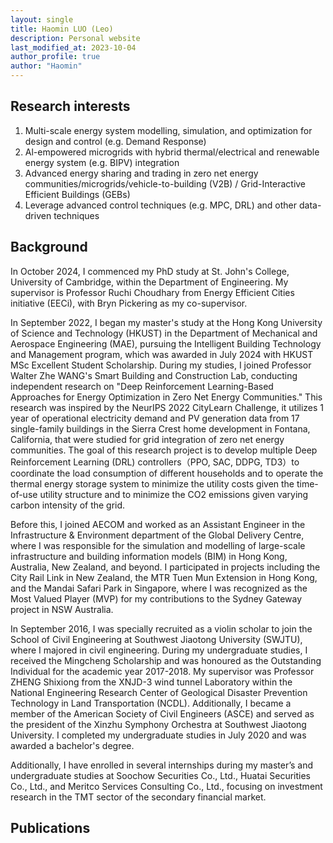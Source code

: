 ```yaml
---
layout: single
title: Haomin LUO (Leo)
description: Personal website
last_modified_at: 2023-10-04
author_profile: true
author: "Haomin"
---
```

## Research interests

1. Multi-scale energy system modelling, simulation, and optimization for design and control (e.g. Demand Response)
2. Al-empowered microgrids with hybrid thermal/electrical and renewable energy system (e.g. BIPV)  integration
3. Advanced energy sharing and trading in zero net energy communities/microgrids/vehicle-to-building (V2B) / Grid-Interactive Efficient Buildings (GEBs)
4. Leverage advanced control techniques (e.g. MPC, DRL) and other data-driven techniques

## Background

In October 2024, I commenced my PhD study at St. John's College, University of Cambridge, within the Department of Engineering. My supervisor is Professor Ruchi Choudhary from Energy Efficient Cities initiative (EECi), with Bryn Pickering as my co-supervisor.

In September 2022, I began my master's study at the Hong Kong University of Science and Technology (HKUST) in the Department of Mechanical and Aerospace Engineering (MAE), pursuing the Intelligent Building Technology and Management program, which was awarded in July 2024 with HKUST MSc Excellent Student Scholarship. During my studies, I joined Professor Walter Zhe WANG's Smart Building and Construction Lab, conducting independent research on "Deep Reinforcement Learning-Based Approaches for Energy Optimization in Zero Net Energy Communities." This research was inspired by the NeurIPS 2022 CityLearn Challenge, it utilizes 1 year of operational electricity demand and PV generation data from 17 single-family buildings in the Sierra Crest home development in Fontana, California, that were studied for grid integration of zero net energy communities. The goal of this research project is to develop multiple Deep Reinforcement Learning (DRL) controllers（PPO, SAC, DDPG, TD3）to coordinate the load consumption of different households and to operate the thermal energy storage system to minimize the utility costs given the time-of-use utility structure and to minimize the CO2 emissions given varying carbon intensity of the grid.

Before this, I joined AECOM and worked as an Assistant Engineer in the Infrastructure & Environment department of the Global Delivery Centre, where I was responsible for the simulation and modelling of large-scale infrastructure and building information models (BIM) in Hong Kong, Australia, New Zealand, and beyond. I participated in projects including the City Rail Link in New Zealand, the MTR Tuen Mun Extension in Hong Kong, and the Mandai Safari Park in Singapore, where I was recognized as the Most Valued Player (MVP) for my contributions to the Sydney Gateway project in NSW Australia.

In September 2016, I was specially recruited as a violin scholar to join the School of Civil Engineering at Southwest Jiaotong University (SWJTU), where I majored in civil engineering. During my undergraduate studies, I received the Mingcheng Scholarship and was honoured as the Outstanding Individual for the academic year 2017-2018. My supervisor was Professor ZHENG Shixiong from the XNJD-3 wind tunnel Laboratory within the National Engineering Research Center of Geological Disaster Prevention Technology in Land Transportation  (NCDL). Additionally, I became a member of the American Society of Civil Engineers (ASCE) and served as the president of the Xinzhu Symphony Orchestra at Southwest Jiaotong University. I completed my undergraduate studies in July 2020 and was awarded a bachelor's degree.

Additionally, I have enrolled in several internships during my master’s and undergraduate studies at Soochow Securities Co., Ltd., Huatai Securities Co., Ltd., and Meritco Services Consulting Co., Ltd., focusing on investment research in the TMT sector of the secondary financial market.

## Publications
